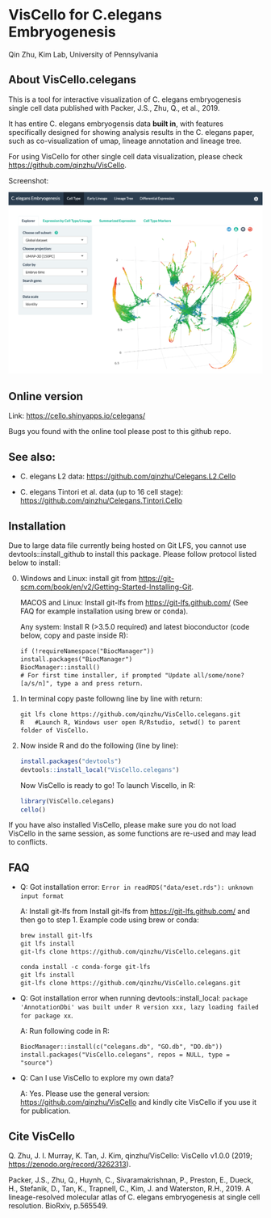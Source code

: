 VisCello for C.elegans Embryogenesis
================
Qin Zhu, Kim Lab, University of Pennsylvania


About VisCello.celegans
------------------------

This is a tool for interactive visualization of C. elegans embryogenesis single cell data published with Packer, J.S., Zhu, Q., et al., 2019.

It has entire C. elegans embryogensis data **built in**, with features specifically designed for showing analysis results in the C. elegans paper, such as co-visualization of umap, lineage annotation and lineage tree.

For using VisCello for other single cell data visualization, please check https://github.com/qinzhu/VisCello.

Screenshot:

[![Alt text](inst/app/www/screenshot.png?raw=true "VisCello screenshot")](https://cello.shinyapps.io/celegans/)

Online version
------------------------

Link: https://cello.shinyapps.io/celegans/

Bugs you found with the online tool please post to this github repo.

See also:
--------------------------------------

* C. elegans L2 data: https://github.com/qinzhu/Celegans.L2.Cello

* C. elegans Tintori et al. data (up to 16 cell stage): https://github.com/qinzhu/Celegans.Tintori.Cello

Installation
--------------------------------------

Due to large data file currently being hosted on Git LFS, you cannot use devtools::install_github to install this package. 
Please follow protocol listed below to install:

0. Windows and Linux: install git from https://git-scm.com/book/en/v2/Getting-Started-Installing-Git. 

    MACOS and Linux: Install git-lfs from https://git-lfs.github.com/ (See FAQ for example installation using brew or conda).
    
    Any system: Install R (>3.5.0 required) and latest bioconductor (code below, copy and paste inside R):
    
    ```
    if (!requireNamespace("BiocManager"))
    install.packages("BiocManager")
    BiocManager::install()
    # For first time installer, if prompted "Update all/some/none? [a/s/n]", type a and press return.
    ```

1. In terminal copy paste followng line by line with return:

    ```
    git lfs clone https://github.com/qinzhu/VisCello.celegans.git
    R   #Launch R, Windows user open R/Rstudio, setwd() to parent folder of VisCello. 
    ```

2. Now inside R and do the following (line by line):

    ``` r
    install.packages("devtools") 
    devtools::install_local("VisCello.celegans")
    ```

    Now VisCello is ready to go! To launch Viscello, in R:

    ``` r
    library(VisCello.celegans)
    cello()
    ```
  
  If you have also installed VisCello, please make sure you do not load VisCello in the same session, as some functions are re-used and may lead to conflicts.

FAQ
-------------------------

* Q: Got installation error: `Error in readRDS("data/eset.rds"): unknown input format`
    
    A: Install git-lfs from Install git-lfs from https://git-lfs.github.com/ and then go to step 1. Example code using brew or conda:
    
    ```
    brew install git-lfs
    git lfs install
    git-lfs clone https://github.com/qinzhu/VisCello.celegans.git
    ```
    
    ```
    conda install -c conda-forge git-lfs
    git lfs install
    git-lfs clone https://github.com/qinzhu/VisCello.celegans.git
    ```

* Q: Got installation error when running devtools::install_local: `package 'AnnotationDbi' was built under R version xxx, lazy loading failed for package xx`.

  A: Run following code in R:
  
    ```
    BiocManager::install(c("celegans.db", "GO.db", "DO.db"))
    install.packages("VisCello.celegans", repos = NULL, type = "source")
    ```
  

* Q: Can I use VisCello to explore my own data?
    
  A: Yes. Please use the general version: https://github.com/qinzhu/VisCello and kindly cite VisCello if you use it for publication.
  

Cite VisCello
-------------------------

Q. Zhu, J. I. Murray, K. Tan, J. Kim, qinzhu/VisCello: VisCello v1.0.0 (2019; https://zenodo.org/record/3262313).

Packer, J.S., Zhu, Q., Huynh, C., Sivaramakrishnan, P., Preston, E., Dueck, H., Stefanik, D., Tan, K., Trapnell, C., Kim, J. and Waterston, R.H., 2019. A lineage-resolved molecular atlas of C. elegans embryogenesis at single cell resolution. BioRxiv, p.565549.

